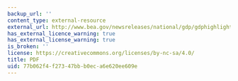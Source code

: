 ```yaml
---
backup_url: ''
content_type: external-resource
external_url: http://www.bea.gov/newsreleases/national/gdp/gdphighlights.pdf
has_external_licence_warning: true
has_external_license_warning: true
is_broken: ''
license: https://creativecommons.org/licenses/by-nc-sa/4.0/
title: PDF
uid: 77b062f4-f273-47bb-b0ec-a6e620ee609e
---
```

